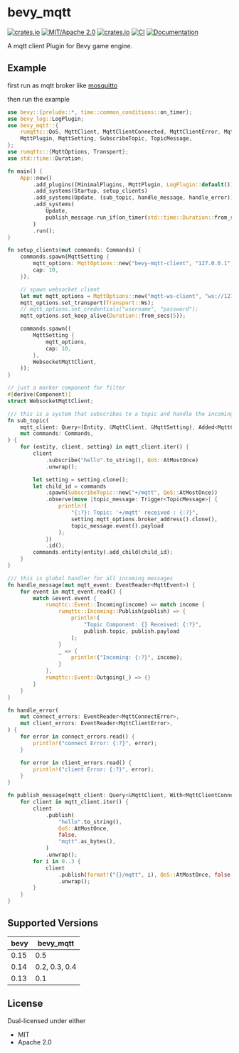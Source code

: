 # bevy_mqtt

[![crates.io](https://img.shields.io/crates/v/bevy_mqtt)](https://crates.io/crates/bevy_mqtt)
[![MIT/Apache 2.0](https://img.shields.io/badge/license-MIT%2FApache-blue.svg)](https://github.com/Seldom-SE/seldom_pixel#license)
[![crates.io](https://img.shields.io/crates/d/bevy_mqtt)](https://crates.io/crates/bevy_mqtt)
[![CI](https://github.com/foxzool/bevy_mqtt/workflows/CI/badge.svg)](https://github.com/foxzool/bevy_mqtt/actions)
[![Documentation](https://docs.rs/bevy_mqtt/badge.svg)](https://docs.rs/bevy_mqtt)

A mqtt client Plugin for Bevy game engine.

## Example

first run as mqtt broker like [mosquitto](https://mosquitto.org/)

then run the example

```rust
use bevy::{prelude::*, time::common_conditions::on_timer};
use bevy_log::LogPlugin;
use bevy_mqtt::{
    rumqttc::QoS, MqttClient, MqttClientConnected, MqttClientError, MqttConnectError, MqttEvent,
    MqttPlugin, MqttSetting, SubscribeTopic, TopicMessage,
};
use rumqttc::{MqttOptions, Transport};
use std::time::Duration;

fn main() {
    App::new()
        .add_plugins((MinimalPlugins, MqttPlugin, LogPlugin::default()))
        .add_systems(Startup, setup_clients)
        .add_systems(Update, (sub_topic, handle_message, handle_error))
        .add_systems(
            Update,
            publish_message.run_if(on_timer(std::time::Duration::from_secs(1))),
        )
        .run();
}

fn setup_clients(mut commands: Commands) {
    commands.spawn(MqttSetting {
        mqtt_options: MqttOptions::new("bevy-mqtt-client", "127.0.0.1", 1883),
        cap: 10,
    });

    // spawn websocket client
    let mut mqtt_options = MqttOptions::new("mqtt-ws-client", "ws://127.0.0.1:8080", 8080);
    mqtt_options.set_transport(Transport::Ws);
    // mqtt_options.set_credentials("username", "password");
    mqtt_options.set_keep_alive(Duration::from_secs(5));

    commands.spawn((
        MqttSetting {
            mqtt_options,
            cap: 10,
        },
        WebsocketMqttClient,
    ));
}

// just a marker component for filter
#[derive(Component)]
struct WebsocketMqttClient;

/// this is a system that subscribes to a topic and handle the incoming messages
fn sub_topic(
    mqtt_client: Query<(Entity, &MqttClient, &MqttSetting), Added<MqttClientConnected>>,
    mut commands: Commands,
) {
    for (entity, client, setting) in mqtt_client.iter() {
        client
            .subscribe("hello".to_string(), QoS::AtMostOnce)
            .unwrap();

        let setting = setting.clone();
        let child_id = commands
            .spawn(SubscribeTopic::new("+/mqtt", QoS::AtMostOnce))
            .observe(move |topic_message: Trigger<TopicMessage>| {
                println!(
                    "{:?}: Topic: '+/mqtt' received : {:?}",
                    setting.mqtt_options.broker_address().clone(),
                    topic_message.event().payload
                );
            })
            .id();
        commands.entity(entity).add_child(child_id);
    }
}

/// this is global handler for all incoming messages
fn handle_message(mut mqtt_event: EventReader<MqttEvent>) {
    for event in mqtt_event.read() {
        match &event.event {
            rumqttc::Event::Incoming(income) => match income {
                rumqttc::Incoming::Publish(publish) => {
                    println!(
                        "Topic Component: {} Received: {:?}",
                        publish.topic, publish.payload
                    );
                }
                _ => {
                    println!("Incoming: {:?}", income);
                }
            },
            rumqttc::Event::Outgoing(_) => {}
        }
    }
}

fn handle_error(
    mut connect_errors: EventReader<MqttConnectError>,
    mut client_errors: EventReader<MqttClientError>,
) {
    for error in connect_errors.read() {
        println!("connect Error: {:?}", error);
    }

    for error in client_errors.read() {
        println!("client Error: {:?}", error);
    }
}

fn publish_message(mqtt_client: Query<&MqttClient, With<MqttClientConnected>>) {
    for client in mqtt_client.iter() {
        client
            .publish(
                "hello".to_string(),
                QoS::AtMostOnce,
                false,
                "mqtt".as_bytes(),
            )
            .unwrap();
        for i in 0..3 {
            client
                .publish(format!("{}/mqtt", i), QoS::AtMostOnce, false, b"hello")
                .unwrap();
        }
    }
}


```

## Supported Versions

| bevy | bevy_mqtt     |
|------|---------------|
| 0.15 | 0.5           |
| 0.14 | 0.2, 0.3, 0.4 |
| 0.13 | 0.1           |

## License

Dual-licensed under either

- MIT
- Apache 2.0
